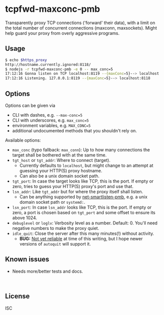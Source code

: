 ﻿
<!--#echo json="package.json" key="name" underline="=" -->
tcpfwd-maxconc-pmb
==================
<!--/#echo -->

<!--#echo json="package.json" key="description" -->
Transparently proxy TCP connections (&#39;forward&#39; their data), with a
limit on the total number of concurrent connections (maxconn, maxsockets).
Might help guard your proxy from overly aggressive programs.
<!--/#echo -->


Usage
-----

```bash
$ echo $https_proxy
http://hostname.currently.ignored:8118/
$ nodejs -r tcpfwd-maxconc-pmb -e 0 -- max_conc=5
17:12:16 Gonna listen on TCP localhost:8119 --{maxConc=5}--> localhost:8118
17:12:16 Listening. 127.0.0.1:8119 --{maxConc=5}--> localhost:8118
```


Options
-------

Options can be given via
* CLI with dashes, e.g. `--max-conc=5`
* CLI with underscores, e.g. `max_conc=5`
* environment variables, e.g. `MAX_CONC=5`
* additional undocumented methods that you shouldn't rely on.

Available options:
* `max_conc` (typo fallback: `max_conn`):
  Up to how many connections the target
  shall be bothered with at the same time.
* `tgt_host` or `tgt_addr`: Where to connect (target).
  * Currently defaults to `localhost`, but might change to an attempt
    at guessing your HTTP(S) proxy hostname.
  * Can also be a unix domain socket path.
* `tgt_port`: In case the target looks like TCP, this is the port.
  If empty or zero, tries to guess your HTTP(S) proxy's port and use that.
* `lsn_addr`: Like `tgt_addr` but for where the proxy itself shall listen.
  * Can be anything supported by [net-smartlisten-pmb][npm-smartlisten],
    e.g. a unix domain socket path or `systemd:`.
* `lsn_port`: In case `lsn_addr` looks like TCP, this is the port.
  If empty or zero, a port is chosen based on `tgt_port` and some offset
  to ensure its above 1024.
* `debuglevel` or `loglv`: Verbosity level as a number. Default: 0.
  You'll need negative numbers to make the proxy quiet.
* `idle_quit`: Close the server after this many minutes(!) without activity.
  * __BUG:__ [Not yet reliable][autoquit-bug-4] at time of this writing,
    but I hope newer versions of `autoquit` will support it.






<!--#toc stop="scan" -->



Known issues
------------

* Needs more/better tests and docs.




&nbsp;

  [npm-smartlisten]: https://www.npmjs.com/package/net-smartlisten-pmb
  [autoquit-bug-4]: https://github.com/rubenv/node-autoquit/issues/4

License
-------
<!--#echo json="package.json" key=".license" -->
ISC
<!--/#echo -->
